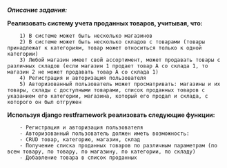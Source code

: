 ***Описание задания:***

**Реализовать систему учета проданных товаров, учитывая, что:**

        1) В системе может быть несколько магазинов
        2) В системе может быть несколько складов с товарами (товары принадлежат к категориям, товар может относиться только к одной категории)
        3) Любой магазин имеет свой ассортимент, может продавать товары с различных складов (если магазин 1 продает товар А со склада 1, то магазин 2 не может продавать товар А со склада 1)
        4) Регистрация и авторизация пользователя
        5) Авторизованный пользователь может просматривать: магазины и их товары, склады с доступными товарами, список проданных товаров с указанием его категории, магазина, который его продал и склада, с которого он был отгружен 
 
**Используя django restframework реализовать следующие функции:**

        - Регистрация и авторизация пользователя
        - Авторизованный пользователь должен иметь возможность:
        - CRUD товар, категорию, магазин, склад
        - Получение списка проданных товаров по различным параметрам (по всем товару, по товару, по магазину, по категории, по складу)
        - Добавление товара в список проданных
